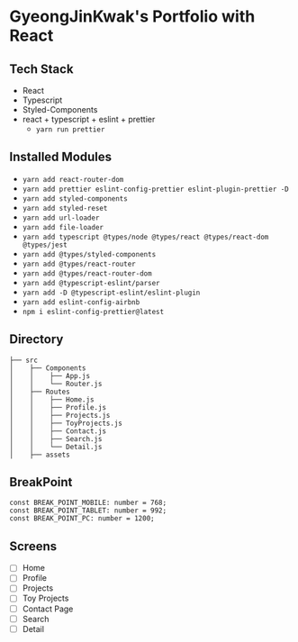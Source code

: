 # GyeongJinKwak's Portfolio with React

## Tech Stack 
- React
- Typescript
- Styled-Components
- react + typescript + eslint + prettier
  - `yarn run prettier`
 
## Installed Modules

- `yarn add react-router-dom`
- `yarn add prettier eslint-config-prettier eslint-plugin-prettier -D`
- `yarn add styled-components`
- `yarn add styled-reset`
- `yarn add url-loader`
- `yarn add file-loader`
- `yarn add typescript @types/node @types/react @types/react-dom @types/jest`
- `yarn add @types/styled-components`
- `yarn add @types/react-router`
- `yarn add @types/react-router-dom`
- `yarn add @typescript-eslint/parser`
- `yarn add -D @typescript-eslint/eslint-plugin`
- `yarn add eslint-config-airbnb`
- `npm i eslint-config-prettier@latest`

## Directory

```
├── src
│    ├── Components
│    │    ├── App.js
│    │    └── Router.js
│    ├── Routes
│    │    ├── Home.js
│    │    ├── Profile.js
│    │    ├── Projects.js
│    │    ├── ToyProjects.js
│    │    ├── Contact.js
│    │    ├── Search.js
│    │    └── Detail.js
│    ├── assets
```
## BreakPoint

```
const BREAK_POINT_MOBILE: number = 768;
const BREAK_POINT_TABLET: number = 992;
const BREAK_POINT_PC: number = 1200;
```

## Screens

- [ ] Home
- [ ] Profile
- [ ] Projects
- [ ] Toy Projects
- [ ] Contact Page
- [ ] Search
- [ ] Detail
